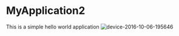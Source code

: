 # MyApplication2
This is a simple hello world application
![device-2016-10-06-195646](https://cloud.githubusercontent.com/assets/322352/19166517/b0c5729e-8bff-11e6-9f72-9dacf6d1b3b8.png)

